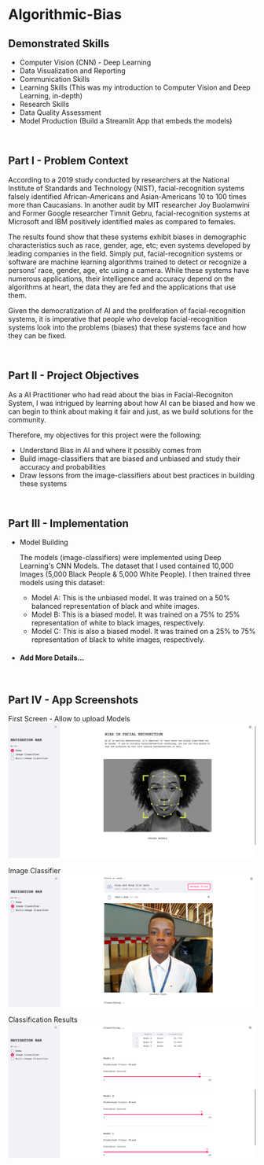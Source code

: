 # Algorithmic-Bias

## Demonstrated Skills
- Computer Vision (CNN) - Deep Learning
- Data Visualization and Reporting
- Communication Skills
- Learning Skills (This was my introduction to Computer Vision and Deep Learning, in-depth)
- Research Skills
- Data Quality Assessment
- Model Production (Build a Streamlit App that embeds the models)

&nbsp;
## Part I - Problem Context

According to a 2019 study conducted by researchers at the National Institute of Standards and Technology (NIST), facial-recognition systems falsely identified African-Americans and Asian-Americans 10 to 100 times more than Caucasians. In another audit by MIT researcher Joy Buolamwini and Former Google researcher Timnit Gebru, facial-recognition systems at Microsoft and IBM positively identified males as compared to females.

The results found show that these systems exhibit biases in demographic characteristics such as race, gender, age, etc; even systems developed by leading companies in the field. Simply put, facial-recognition systems or software are machine learning algorithms trained to detect or recognize a persons’ race, gender, age, etc using a camera. While these systems have numerous applications, their intelligence and accuracy depend on the algorithms at heart, the data they are fed and the applications that use them.

Given the democratization of AI and the proliferation of facial-recognition systems, it is imperative that people who develop facial-recognition systems look into the problems (biases) that these systems face and how they can be fixed.

&nbsp;
## Part II - Project Objectives

As a AI Practitioner who had read about the bias in Facial-Recogniton System, I was intrigued by learning about how AI can be biased and how we can begin to think about making it fair and just, as we build solutions for the community.

Therefore, my objectives for this project were the following:

  - Understand Bias in AI and where it possibly comes from
  - Build image-classifiers that are biased and unbiased and study their accuracy and probabilities
  - Draw lessons from the image-classifiers about best practices in building these systems

&nbsp;
## Part III - Implementation

- Model Building
  
  The models (image-classifiers) were implemented using Deep Learning's CNN Models. The dataset that I used contained 10,000 Images (5,000 Black People & 5,000 White People). I then trained three models using this dataset:
  - Model A: This is the unbiased model. It was trained on a 50% balanced representation of black and white images.
  - Model B: This is a biased model. It was trained on a 75% to 25% representation of white to black images, respectively.
  - Model C: This is also a biased model. It was trained on a 25% to 75% representation of black to white images, respectively. 
  
- #### Add More Details...

&nbsp;
## Part IV - App Screenshots
  
  First Screen - Allow to upload Models
  ![alt text](https://github.com/Masupa/Algorithmic-Bias/blob/main/assets/app_img_one.png)
  
  Image Classifier
  ![alt text](https://github.com/Masupa/Algorithmic-Bias/blob/main/assets/app_img_two.png)
  
  Classification Results
  ![alt text](https://github.com/Masupa/Algorithmic-Bias/blob/main/assets/app_imgs_classification_report.png)
